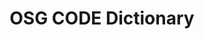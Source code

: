 ---
title: OSG CODE Dictionary
redirect_to: https://docs.google.com/forms/d/e/1FAIpQLSfCYgoTBNTXaajKXkHHb7etItDNqj3j28ok87kLSBSq9cibug/viewform?usp=dialog
redirect_from: 
  - /DictionaryForm
  - /dictionaryform
---